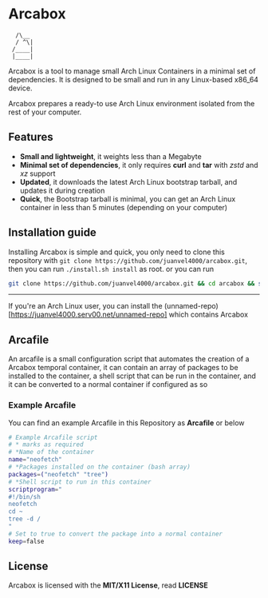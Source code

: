 
# Arcabox
 ```
   /\__
   / ^\| 
  /____|
  |____|
```
Arcabox is a tool to manage small Arch Linux Containers in a minimal set of dependencies.
It is designed to be small and run in any Linux-based x86_64 device.

Arcabox prepares a ready-to use Arch Linux environment isolated from the rest of your computer.
## Features
- **Small and lightweight**, it weights less than a Megabyte
- **Minimal set of dependencies**, it only requires **curl** and **tar** with *zstd* and *xz* support
- **Updated**, it downloads the latest Arch Linux bootstrap tarball, and updates it during creation
- **Quick**, the Bootstrap tarball is minimal, you can get an Arch Linux container in less than 5 minutes (depending on your computer)
## Installation guide
Installing Arcabox is simple and quick, you only need to clone this repository with
`git clone https://github.com/juanvel4000/arcabox.git`, then you can run `./install.sh install` as root.
or you can run
```bash
git clone https://github.com/juanvel4000/arcabox.git && cd arcabox && sudo ./install.sh install
```
---
If you're an Arch Linux user, you can install the (unnamed-repo)[https://juanvel4000.serv00.net/unnamed-repo] which contains Arcabox 
## Arcafile
An arcafile is a small configuration script that automates the creation of a Arcabox temporal container, it can contain an array of packages to be installed to the container, a shell script that can be run in the container, and it can be converted to a normal container if configured as so
### Example Arcafile
You can find an example Arcafile in this Repository as **Arcafile** or below
```bash
# Example Arcafile script
# * marks as required
# *Name of the container
name="neofetch"
# *Packages installed on the container (bash array)
packages=("neofetch" "tree")
# *Shell script to run in this container
scriptprogram="
#!/bin/sh
neofetch
cd ~
tree -d /
"
# Set to true to convert the package into a normal container
keep=false
```
## License
Arcabox is licensed with the **MIT/X11 License**, read **LICENSE**
